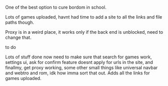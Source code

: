 One of the best option to cure bordom in school. 

Lots of games uploaded, havnt had time to add a site to all the links and file paths though.

Proxy is in a weird place, it works only if the back end is unblocked, need to change that.

to do 

Lots of stuff done now need to make sure that search for games work, settings ui, ask for confirm feature doesnt apply for urls in the site, and finallmy, get proxy working, some other small things like universal navbar and webtro and rom, idk how imma sort that out. Adds all the links for games uploaded.
